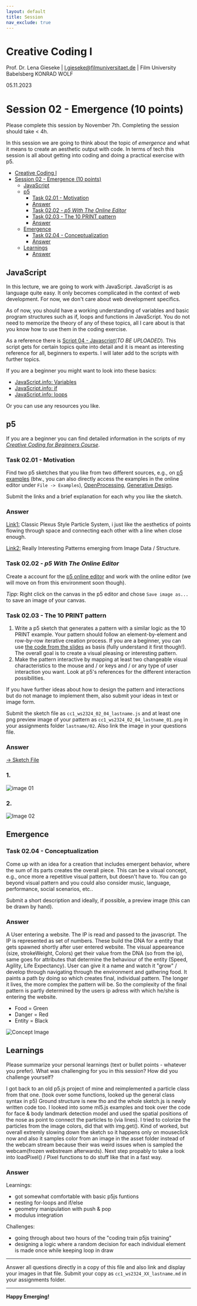 ```yaml
---
layout: default
title: Session
nav_exclude: true
---
```



# Creative Coding I

Prof. Dr. Lena Gieseke \| l.gieseke@filmuniversitaet.de  \| Film University Babelsberg KONRAD WOLF
  
05.11.2023

# Session 02 - Emergence (10 points)

Please complete this session by November 7th. Completing the session should take < 4h.  

In this session we are going to think about the topic of *emergence* and what it means to create an aesthetic output with code. In terms of tech this session is all about getting into coding and doing a practical exercise with p5.

- [Creative Coding I](#creative-coding-i)
- [Session 02 - Emergence (10 points)](#session-02---emergence-10-points)
  - [JavaScript](#javascript)
  - [p5](#p5)
    - [Task 02.01 -  Motivation](#task-0201----motivation)
    - [Answer](#answer)
    - [Task 02.02 - *p5 With The Online Editor*](#task-0202---p5-with-the-online-editor)
    - [Task 02.03 - The 10 PRINT pattern](#task-0203---the-10-print-pattern)
    - [Answer](#answer-1)
  - [Emergence](#emergence)
    - [Task 02.04 - Conceptualization](#task-0204---conceptualization)
    - [Answer](#answer-2)
  - [Learnings](#learnings)
    - [Answer](#answer-3)

## JavaScript

In this lecture, we are going to work with JavaScript. JavaScript is as language quite easy. It only becomes complicated in the context of web development. For now, we don't care about web development specifics.

As of now, you should have a working understanding of variables and basic program structures such as if, loops and functions in JavaScript. You do not need to memorize the theory of any of these topics, all I care about is that you know how to use them in the coding exercise.

As a reference there is [Script 04 - Javascript]()(*TO BE UPLOADED*). This script gets for certain topics quite into detail and it is meant as interesting reference for all, beginners to experts. I will later add to the scripts with further topics.

If you are a beginner you might want to look into these basics:

* [JavaScript.info: Variables](https://javascript.info/variables)
* [JavaScript.info: if](https://javascript.info/ifelse)
* [JavaScript.info: loops](https://javascript.info/while-for)

Or you can use any resources you like. 

## p5

If you are a beginner you can find detailed information in the scripts of my [*Creative Coding for Beginners Course*](https://ctechfilmuniversity.github.io/lecture_ss23_creative_coding_for_beginners/02_scripts/).

### Task 02.01 -  Motivation

Find two p5 sketches that you like from two different sources, e.g., on [p5 examples](https://p5js.org/examples/) (btw., you can also directly access the examples in the online editor under `File -> Examples`), [OpenProcessing](https://www.openprocessing.org/), [Generative Design](http://www.generative-gestaltung.de/2/). 
  
Submit the links and a brief explanation for each why you like the sketch.

### Answer

[Link1:](https://p5js.org/examples/simulate-particles.html)
Classic Plexus Style Particle System, i just like the aesthetics of points flowing through space and connecting each other with a line when close enough. 

[Link2:](https://github.com/stihilus/Generated-p5js-Portraits/tree/masters)
Really Interesting Patterns emerging from Image Data / Structure. 


### Task 02.02 - *p5 With The Online Editor*

Create a account for the [p5 online editor](https://editor.p5js.org/) and work with the online editor (we will move on from this environment soon though).  
  
*Tipp*: Right click on the canvas in the p5 editor and chose `Save image as...` to save an image of your canvas.


### Task 02.03 - The 10 PRINT pattern

1. Write a p5 sketch that generates a pattern with a similar logic as the 10 PRINT example. Your pattern should follow an element-by-element and row-by-row iterative creation process. If you are a beginner, you can use [the code from the slides](https://editor.p5js.org/legie/sketches/nrfQTzxMI) as basis (fully understand it first though!). The overall goal is to create a visual pleasing or interesting pattern. 
2. Make the pattern interactive by mapping at least two changeable visual characteristics to the mouse and / or keys and / or any type of user interaction you want. Look at p5's references for the different interaction possibilities.

<!-- TODO: You can find information about p5's basic interaction capabilities in [Script 05 - p5](../../02_scripts/cc1_ws2324_05_p5_script.md#basic-interaction) -->

If you have further ideas about how to design the pattern and interactions but do not manage to implement them, also submit your ideas in text or image form.

Submit the sketch file as `cc1_ws2324_02_04_lastname.js` and at least one png preview image of your pattern as `cc1_ws2324_02_04_lastname_01.png` in your assignments folder `lastname/02`. Also link the image in your questions file.

### Answer

[-> Sketch File](main/sketch.js)

### 1.
![image 01](Static_Pattern.png)

### 2.

![Image 02](Interactive_Pattern.jpg)


## Emergence

### Task 02.04 - Conceptualization

Come up with an idea for a creation that includes emergent behavior, where the sum of its parts creates the overall piece. This can be a visual concept, e.g., once more a repetitive visual pattern, but doesn't have to. You can go beyond visual pattern and you could also consider music, language, performance, social scenarios, etc..

Submit a short description and ideally, if possible, a preview image (this can be drawn by hand).

### Answer

A User entering a website. The IP is read and passed to the javascript. The IP is represented as set of numbers. These build the DNA for a entity that gets spawned shortly after user entered website. The visual appeareance (size, strokeWeight, Colors) get their value from the DNA (so from the ip), same goes for attributes that determine the behaviour of the entity (Speed, Agility, Life Expectancy). User can give it a name and watch it "grow" / develop through navigating through the environment and gathering food. It paints a path by doing so which creates final, individual pattern. The longer it lives, the more complex the pattern will be. So the complexity of the final pattern is partly determined by the users ip adress with which he/she is entering the website.  

- Food = Green
- Danger = Red
- Entity = Black


![Concept Image](IdeaSketch.png)



## Learnings

Please summarize your personal learnings (text or bullet points - whatever you prefer). What was challenging for you in this session? How did you challenge yourself?

I got back to an old p5.js project of mine and reimplemented a particle class from that one. (took over some functions, looked up the general class syntax in p5) Ground structure is new tho and the whole sketch.js is newly written code too. I looked into some ml5.js examples and took over the code for face & body landmark detection model and used the spatial positions of the nose as point to connect the particles to (via lines). I tried to colorize the particles from the image colors, did that with img.get(). Kind of worked, but overall extremly slowing down the sketch so it happens only on mouseclick now and also it samples color from an image in the asset folder instead of the webcam stream because their was weird issues when is sampled the webcam(frozen webstream afterwards). Next step propably to take a look into loadPixel() / Pixel functions to do stuff like that in a fast way.

### Answer

Learnings:
- got somewhat comfortable with basic p5js funtions
- nesting for-loops and if/else
- geometry manipulation with push & pop
- modulus integration

Challenges:
- going through about two hours of the "coding train p5js training"
- designing a logic where a random decision for each individual element is made once while keeping loop in draw

---

Answer all questions directly in a copy of this file and also link and display your images in that file. Submit your copy as `cc1_ws2324_XX_lastname.md` in your assignments folder.

---


**Happy Emerging!**
